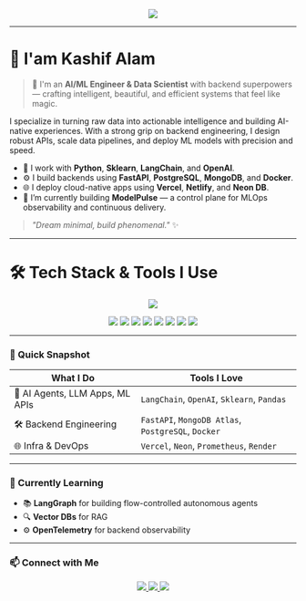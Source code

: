 <p align="center">
  <img src="https://readme-typing-svg.demolab.com?font=Fira+Code&size=25&pause=1000&color=10B981&center=true&vCenter=true&width=700&lines=Hey+there!+I'm+Kashif+Alam+%F0%9F%91%8B;AI+and+ML+Engineer%7C+MLOps+%7C+Backend+Developer;Coding+clean+%7C+Deploying+fast+%7C+Learning+always" />
</p>

---

# 👋 I'am Kashif Alam

> 🚀 I'm an **AI/ML Engineer & Data Scientist** with backend superpowers — crafting intelligent, beautiful, and efficient systems that feel like magic.

I specialize in turning raw data into actionable intelligence and building AI-native experiences. With a strong grip on backend engineering, I design robust APIs, scale data pipelines, and deploy ML models with precision and speed.

- 🧠 I work with **Python**, **Sklearn**, **LangChain**, and **OpenAI**.
- ⚙️ I build backends using **FastAPI**, **PostgreSQL**, **MongoDB**, and **Docker**.
- 🌐 I deploy cloud-native apps using **Vercel**, **Netlify**, and **Neon DB**.
- 🔭 I’m currently building **ModelPulse** — a control plane for MLOps observability and continuous delivery.

> _"Dream minimal, build phenomenal."_ ✨
---

# 🛠️ Tech Stack & Tools I Use

<!-- Skillicons.dev icons for major technologies -->
<div align="center">
  <img src="https://skillicons.dev/icons?i=python,flask,fastapi,docker,mongodb,postgres,mysql,vercel,netlify,git,github" />
</div>

<!-- Additional ML/Data Science tools not supported by skillicons -->
<p align="center">
  <img src="https://img.shields.io/badge/OpenAI-412991?style=for-the-badge&logo=openai&logoColor=white" />
<img src="https://img.shields.io/badge/LangChain-2B2E4A?style=for-the-badge&logo=python&logoColor=white" />
  <img src="https://img.shields.io/badge/Numpy-013243?style=for-the-badge&logo=numpy&logoColor=white" />
  <img src="https://img.shields.io/badge/Pandas-150458?style=for-the-badge&logo=pandas&logoColor=white" />
  <img src="https://img.shields.io/badge/Scikit--Learn-F7931E?style=for-the-badge&logo=scikitlearn&logoColor=white" />
  <img src="https://img.shields.io/badge/Matplotlib-00487C?style=for-the-badge&logo=matplotlib&logoColor=white" />
  <img src="https://img.shields.io/badge/Plotly-3F4F75?style=for-the-badge&logo=plotly&logoColor=white" />
  <img src="https://img.shields.io/badge/HuggingFace-F9A03C?style=for-the-badge&logo=huggingface&logoColor=black" />
</p>


---

### 📍 Quick Snapshot

| What I Do | Tools I Love |
|-----------|--------------|
| 🧩 AI Agents, LLM Apps, ML APIs | `LangChain`, `OpenAI`, `Sklearn`, `Pandas` |
| 🛠 Backend Engineering | `FastAPI`, `MongoDB Atlas`, `PostgreSQL`, `Docker` |
| 🌐 Infra & DevOps | `Vercel`, `Neon`, `Prometheus`, `Render` |

---

### 🧭 Currently Learning

- 📚 **LangGraph** for building flow-controlled autonomous agents  
- 🔍 **Vector DBs** for RAG  
- ⚙️ **OpenTelemetry** for backend observability  

---

### 📫 Connect with Me

<p align="center">
  <a href="https://linkedin.com/in/kk-alam" target="_blank">
    <img src="https://img.shields.io/badge/LinkedIn-blue?style=for-the-badge&logo=linkedin&logoColor=white" />
  </a>
  <a href="mailto:youremail@example.com">
    <img src="https://img.shields.io/badge/Gmail-D14836?style=for-the-badge&logo=gmail&logoColor=white" />
  </a>
  <a href="https://kk-alam.github.io">
    <img src="https://img.shields.io/badge/Portfolio-12100E?style=for-the-badge&logo=github&logoColor=white" />
  </a>
</p>
